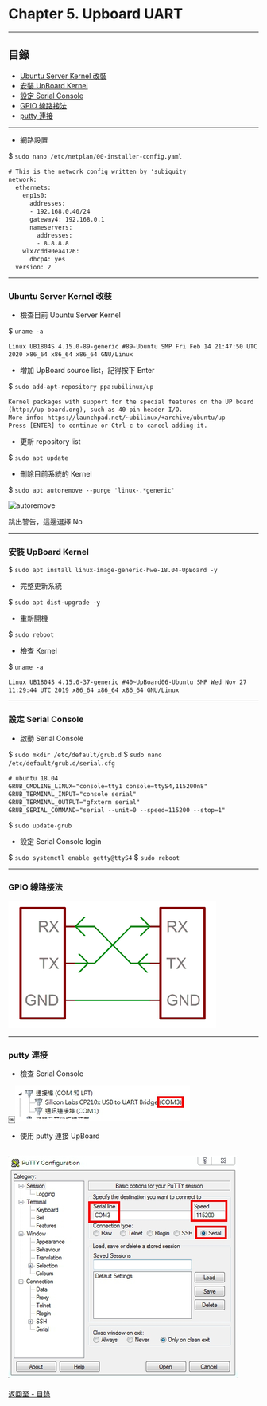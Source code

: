 # Chapter 5. Upboard UART

* * *
## 目錄

-    [Ubuntu Server Kernel 改裝](#kernel)
-    [安裝 UpBoard Kernel](#install)
-    [設定 Serial Console](#Serial_Console)
-    [GPIO 線路接法](#GPIO)
-    [putty 連接](#putty)

* * *

-  網路設置

$ `sudo nano /etc/netplan/00-installer-config.yaml`

```
# This is the network config written by 'subiquity'
network:
  ethernets:
    enp1s0:
      addresses:
      - 192.168.0.40/24
      gateway4: 192.168.0.1                                               
      nameservers:
        addresses:
        - 8.8.8.8
    wlx7cdd90ea4126:
      dhcp4: yes
  version: 2
```

---
<h3 id="kernel">Ubuntu Server Kernel 改裝</h3>

- 檢查目前 Ubuntu Server Kernel

$ `uname -a`
    
    Linux UB1804S 4.15.0-89-generic #89-Ubuntu SMP Fri Feb 14 21:47:50 UTC 2020 x86_64 x86_64 x86_64 GNU/Linux
    
 * 增加 UpBoard source list，記得按下 Enter

$ `sudo add-apt-repository ppa:ubilinux/up`
    
    Kernel packages with support for the special features on the UP board (http://up-board.org), such as 40-pin header I/O.
    More info: https://launchpad.net/~ubilinux/+archive/ubuntu/up
    Press [ENTER] to continue or Ctrl-c to cancel adding it.
    

 * 更新 repository list

$ `sudo apt update`

 * 刪除目前系統的 Kernel

$ `sudo apt autoremove --purge 'linux-.*generic'`

![autoremove](https://i.imgur.com/qZ4NmkO.png)

跳出警告，這邊選擇 No

---
<h3 id="install">安裝 UpBoard Kernel</h3>

$ `sudo apt install linux-image-generic-hwe-18.04-UpBoard -y`

* 完整更新系統

$ `sudo apt dist-upgrade -y`

* 重新開機

$ `sudo reboot`

* 檢查 Kernel

$ `uname -a`
    
    Linux UB1804S 4.15.0-37-generic #40~UpBoard06-Ubuntu SMP Wed Nov 27 11:29:44 UTC 2019 x86_64 x86_64 x86_64 GNU/Linux
   
---
<h3 id="Serial_Console">設定 Serial Console</h3>

* 啟動 Serial Console

$ `sudo mkdir /etc/default/grub.d`
$ `sudo nano /etc/default/grub.d/serial.cfg`
    
    # ubuntu 18.04
    GRUB_CMDLINE_LINUX="console=tty1 console=ttyS4,115200n8"
    GRUB_TERMINAL_INPUT="console serial"
    GRUB_TERMINAL_OUTPUT="gfxterm serial"
    GRUB_SERIAL_COMMAND="serial --unit=0 --speed=115200 --stop=1"
    
$ `sudo update-grub`

* 設定 Serial Console login

$ `sudo systemctl enable getty@ttyS4`
$ `sudo reboot`

---
<h3 id="GPIO">GPIO 線路接法</h3>

![gpio](https://github.com/xuan103/class-2020-07/blob/master/gpio.png)

---
<h3 id="putty">putty 連接</h3>

* 檢查 Serial Console

￼![console](https://github.com/xuan103/class-2020-07/blob/master/console.png)


* 使用 putty 連接 UpBoard

![serial](https://github.com/xuan103/class-2020-07/blob/master/serial.png)
---

[返回至 - 目錄](https://github.com/xuan103/Alpine_2021)